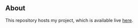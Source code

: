 ## About

This repository hosts my project, which is available live [here](https://yulia-koniuk.github.io/goit-markup-hw-02/).


